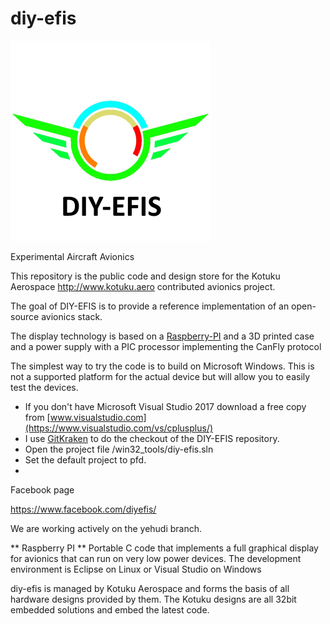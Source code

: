 # diy-efis
![DIY-EFIS](/resources/LogoSq.png)

Experimental Aircraft Avionics

This repository is the public code and design store for the Kotuku Aerospace http://www.kotuku.aero contributed avionics project.

The goal of DIY-EFIS is to provide a reference implementation of an open-source avionics stack.

The display technology is based on a [Raspberry-PI](https://www.raspberrypi.org/) and a 3D printed case and a power supply with a PIC processor implementing the CanFly protocol

The simplest way to try the code is to build on Microsoft Windows.  This is not a supported platform for the actual device but will allow you to easily test the devices.

* If you don't have Microsoft Visual Studio 2017 download a free copy from [www.visualstudio.com](https://www.visualstudio.com/vs/cplusplus/)
* I use [GitKraken](https://www.gitkraken.com/download) to do the checkout of the DIY-EFIS repository.
* Open the project file /win32_tools/diy-efis.sln
* Set the default project to pfd.
* 

Facebook page 

https://www.facebook.com/diyefis/

We are working actively on the yehudi branch.

** Raspberry PI **
Portable C code that implements a full graphical display for avionics that can run on very low power devices.  The development environment is Eclipse on Linux or Visual Studio on Windows

diy-efis is managed by Kotuku Aerospace and forms the basis of all hardware designs provided by them.  The Kotuku designs are all 32bit embedded solutions and embed the latest code.


